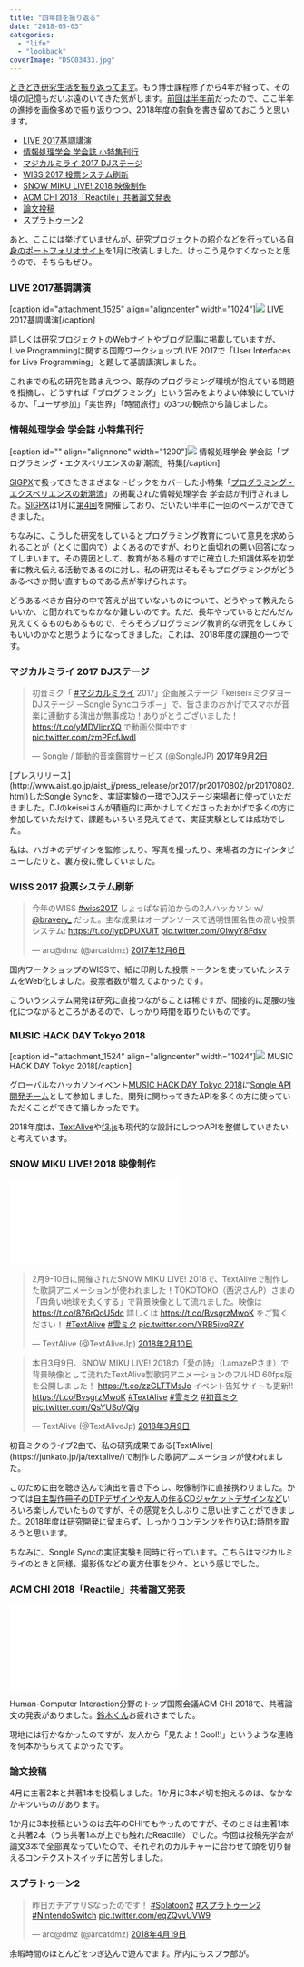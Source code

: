 ```yaml
---
title: "四年目を振り返る"
date: "2018-05-03"
categories: 
  - "life"
  - "lookback"
coverImage: "DSC03433.jpg"
---
```


[ときどき研究生活を振り返ってます](http://junkato.jp/ja/blog/category/life/lookback/)。もう博士課程修了から4年が経って、その頃の記憶もだいぶ遠のいてきた気がします。[前回は半年前](https://junkato.jp/ja/blog/2017/08/18/yearly-review-2016/)だったので、ここ半年の進捗を画像多めで振り返りつつ、2018年度の抱負を書き留めておこうと思います。

- [LIVE 2017基調講演](https://junkato.jp/ja/blog/2018/05/04/yearly-review-2017/#live2017)
- [情報処理学会 学会誌 小特集刊行](https://junkato.jp/ja/blog/2018/05/04/yearly-review-2017/#ipsj2017)
- [マジカルミライ 2017 DJステージ](https://junkato.jp/ja/blog/2018/05/04/yearly-review-2017/#mm2017)
- [WISS 2017 投票システム刷新](https://junkato.jp/ja/blog/2018/05/04/yearly-review-2017/#wiss2017)
- [SNOW MIKU LIVE! 2018 映像制作](https://junkato.jp/ja/blog/2018/05/04/yearly-review-2017/#sm2018)
- [ACM CHI 2018「Reactile」共著論文発表](https://junkato.jp/ja/blog/2018/05/04/yearly-review-2017/#reactile)
- [論文投稿](https://junkato.jp/ja/blog/2018/05/04/yearly-review-2017/#papers)
- [スプラトゥーン2](https://junkato.jp/ja/blog/2018/05/04/yearly-review-2017/#splatoon2)

あと、ここには挙げていませんが、[研究プロジェクトの紹介などを行っている自身のポートフォリオサイト](https://junkato.jp/ja/)を1月に改装しました。けっこう見やすくなったと思うので、そちらもぜひ。

### LIVE 2017基調講演

\[caption id="attachment\_1525" align="aligncenter" width="1024"\][![](images/DSC03433-1024x576.jpg)](https://junkato.jp/ja/blog/wp-content/uploads/2018/05/DSC03433.jpg) LIVE 2017基調講演\[/caption\]

詳しくは[研究プロジェクトのWebサイト](https://junkato.jp/ja/live-programming/)や[ブログ記事](https://junkato.jp/ja/blog/2017/10/08/live-programming/)に掲載していますが、Live Programmingに関する国際ワークショップLIVE 2017で「User Interfaces for Live Programming」と題して基調講演しました。

これまでの私の研究を踏まえつつ、既存のプログラミング環境が抱えている問題を指摘し、どうすれば「プログラミング」という営みをよりよい体験にしていけるか、「ユーザ参加」「実世界」「時間旅行」の3つの観点から論じました。

### 情報処理学会 学会誌 小特集刊行

\[caption id="" align="alignnone" width="1200"\][![](images/sigpx-ipsj2017-cover.jpg)](https://sigpx.org/ipsj2017/) 情報処理学会 学会誌「プログラミング・エクスペリエンスの新潮流」特集\[/caption\]

[SIGPX](https://sigpx.org/)で扱ってきたさまざまなトピックをカバーした小特集「[プログラミング・エクスペリエンスの新潮流](https://sigpx.org/ipsj2017)」の掲載された情報処理学会 学会誌が刊行されました。[SIGPX](https://sigpx.org/)は1月に[第4回](https://sigpx.org/4)を開催しており、だいたい半年に一回のペースができてきました。

ちなみに、こうした研究をしているとプログラミング教育について意見を求められることが（とくに国内で）よくあるのですが、わりと歯切れの悪い回答になってしまいます。その要因として、教育がある種のすでに確立した知識体系を初学者に教え伝える活動であるのに対し、私の研究はそもそもプログラミングがどうあるべきか問い直すものである点が挙げられます。

どうあるべきか自分の中で答えが出ていないものについて、どうやって教えたらいいか、と聞かれてもなかなか難しいのです。ただ、長年やっているとだんだん見えてくるものもあるもので、そろそろプログラミング教育的な研究をしてみてもいいのかなと思うようになってきました。これは、2018年度の課題の一つです。

### マジカルミライ 2017 DJステージ

<blockquote class="twitter-tweet" data-lang="ja"><p dir="ltr" lang="ja">初音ミク「 <a href="https://twitter.com/hashtag/%E3%83%9E%E3%82%B8%E3%82%AB%E3%83%AB%E3%83%9F%E3%83%A9%E3%82%A4?src=hash&amp;ref_src=twsrc%5Etfw">#マジカルミライ</a> 2017」企画展ステージ「keisei×ミクダヨー DJステージ －Songle Syncコラボ－」で、皆さまのおかげでスマホが音楽に連動する演出が無事成功！ありがとうございました！ <a href="https://t.co/yMDVlicrXQ">https://t.co/yMDVlicrXQ</a> で動画公開中です！ <a href="https://t.co/zmPFcfJwdl">pic.twitter.com/zmPFcfJwdl</a></p>— Songle / 能動的音楽鑑賞サービス (@SongleJP) <a href="https://twitter.com/SongleJP/status/903852572498202624?ref_src=twsrc%5Etfw">2017年9月2日</a></blockquote>[プレスリリース](http://www.aist.go.jp/aist_j/press_release/pr2017/pr20170802/pr20170802.html)したSongle Syncを、実証実験の一環でDJステージ来場者に使っていただきました。DJのkeiseiさんが積極的に声かけしてくださったおかげで多くの方に参加していただけて、課題もいろいろ見えてきて、実証実験としては成功でした。

私は、ハガキのデザインを監修したり、写真を撮ったり、来場者の方にインタビューしたりと、裏方役に徹していました。

### WISS 2017 投票システム刷新

<blockquote class="twitter-tweet" data-lang="ja"><p dir="ltr" lang="ja">今年のWISS <a href="https://twitter.com/hashtag/wiss2017?src=hash&amp;ref_src=twsrc%5Etfw">#wiss2017</a> しょっぱな前泊からの2人ハッカソン w/ <a href="https://twitter.com/bravery_?ref_src=twsrc%5Etfw">@bravery_</a> だった。主な成果はオープンソースで透明性匿名性の高い投票システム: <a href="https://t.co/IypDPUXUiT">https://t.co/IypDPUXUiT</a> <a href="https://t.co/OIwyY8Fdsv">pic.twitter.com/OIwyY8Fdsv</a></p>— arc@dmz (@arcatdmz) <a href="https://twitter.com/arcatdmz/status/938275468838625281?ref_src=twsrc%5Etfw">2017年12月6日</a></blockquote>国内ワークショップのWISSで、紙に印刷した投票トークンを使っていたシステムをWeb化しました。投票者数が増えてよかったです。

こういうシステム開発は研究に直接つながることは稀ですが、間接的に足腰の強化につながるところがあるので、しっかり時間を取りたいものです。

### MUSIC HACK DAY Tokyo 2018

\[caption id="attachment\_1524" align="aligncenter" width="1024"\][![](images/DSC00289-1024x512.jpg)](https://twitter.com/arcatdmz/status/960140907260489728) MUSIC HACK DAY Tokyo 2018\[/caption\]

グローバルなハッカソンイベント[MUSIC HACK DAY Tokyo 2018](http://entertechlab.jp/mhd2018/)に[Songle API開発チーム](http://hackathon.songle.jp/)として参加しました。開発に関わってきたAPIを多くの方に使っていただくことができて嬉しかったです。

2018年度は、[TextAlive](https://junkato.jp/ja/textalive/)や[f3.js](https://junkato.jp/ja/f3js/)も現代的な設計にしつつAPIを整備していきたいと考えています。

### SNOW MIKU LIVE! 2018 映像制作

<iframe class="embed-responsive-item" src="//www.youtube.com/embed/0USE9AMu8i8" width="300" height="150" frameborder="0" allowfullscreen="allowfullscreen"></iframe>

<blockquote class="twitter-tweet" data-lang="ja"><p dir="ltr" lang="ja">2月9-10日に開催されたSNOW MIKU LIVE! 2018で、TextAliveで制作した歌詞アニメーションが使われました！TOKOTOKO（西沢さんP）さまの「四角い地球を丸くする」で背景映像として流れました。映像は <a href="https://t.co/876rQoU5dc">https://t.co/876rQoU5dc</a> 詳しくは <a href="https://t.co/BvsgrzMwoK">https://t.co/BvsgrzMwoK</a> をご覧ください！ <a href="https://twitter.com/hashtag/TextAlive?src=hash&amp;ref_src=twsrc%5Etfw">#TextAlive</a> <a href="https://twitter.com/hashtag/%E9%9B%AA%E3%83%9F%E3%82%AF?src=hash&amp;ref_src=twsrc%5Etfw">#雪ミク</a> <a href="https://t.co/YRB5ivqRZY">pic.twitter.com/YRB5ivqRZY</a></p>— TextAlive (@TextAliveJp) <a href="https://twitter.com/TextAliveJp/status/962291271967506432?ref_src=twsrc%5Etfw">2018年2月10日</a></blockquote>

<blockquote class="twitter-tweet" data-lang="ja"><p dir="ltr" lang="ja">本日3月9日、SNOW MIKU LIVE! 2018の「愛の詩」（LamazePさま）で背景映像として流れたTextAlive製歌詞アニメーションのフルHD 60fps版を公開しました！ <a href="https://t.co/zzGLTTMsJo">https://t.co/zzGLTTMsJo</a> イベント告知サイトも更新!! <a href="https://t.co/BvsgrzMwoK">https://t.co/BvsgrzMwoK</a> <a href="https://twitter.com/hashtag/TextAlive?src=hash&amp;ref_src=twsrc%5Etfw">#TextAlive</a> <a href="https://twitter.com/hashtag/%E9%9B%AA%E3%83%9F%E3%82%AF?src=hash&amp;ref_src=twsrc%5Etfw">#雪ミク</a> <a href="https://twitter.com/hashtag/%E5%88%9D%E9%9F%B3%E3%83%9F%E3%82%AF?src=hash&amp;ref_src=twsrc%5Etfw">#初音ミク</a> <a href="https://t.co/QsYUSoVQjg">pic.twitter.com/QsYUSoVQjg</a></p>— TextAlive (@TextAliveJp) <a href="https://twitter.com/TextAliveJp/status/971998815833153536?ref_src=twsrc%5Etfw">2018年3月9日</a></blockquote>初音ミクのライブ2曲で、私の研究成果である[TextAlive](https://junkato.jp/ja/textalive/)で制作した歌詞アニメーションが使われました。

このために曲を聴き込んで演出を書き下ろし、映像制作に直接携わりました。かつては[自主製作冊子のDTPデザインや友人の作るCDジャケットデザインなど](https://junkato.jp/ja/design)いろいろ楽しんでいたものですが、その感覚を久しぶりに思い出すことができました。2018年度は研究開発に留まらず、しっかりコンテンツを作り込む時間を取ろうと思います。

ちなみに、Songle Syncの実証実験も同時に行っています。こちらはマジカルミライのときと同様、撮影係などの裏方仕事を少々、という感じでした。

### ACM CHI 2018「Reactile」共著論文発表

<iframe class="embed-responsive-item" src="//www.youtube.com/embed/Gb7brajKCVE" width="300" height="150" frameborder="0" allowfullscreen="allowfullscreen"></iframe>

Human-Computer Interaction分野のトップ国際会議ACM CHI 2018で、共著論文の発表がありました。[鈴木くん](http://ryosuzuki.org/)お疲れさまでした。

現地には行かなかったのですが、友人から「見たよ！Cool!!」というような連絡を何本かもらえてよかったです。

### 論文投稿

4月に主著2本と共著1本を投稿しました。1か月に3本〆切を抱えるのは、なかなかキツいものがあります。

1か月に3本投稿というのは去年のCHIでもやったのですが、そのときは主著1本と共著2本（うち共著1本が上でも触れたReactile）でした。今回は投稿先学会が論文3本で全部異なっていたので、それぞれのカルチャーに合わせて頭を切り替えるコンテクストスイッチに苦労しました。

### スプラトゥーン2

<blockquote class="twitter-tweet" data-lang="ja"><p dir="ltr" lang="ja">昨日ガチアサリSなったのです！ <a href="https://twitter.com/hashtag/Splatoon2?src=hash&amp;ref_src=twsrc%5Etfw">#Splatoon2</a> <a href="https://twitter.com/hashtag/%E3%82%B9%E3%83%97%E3%83%A9%E3%83%88%E3%82%A5%E3%83%BC%E3%83%B32?src=hash&amp;ref_src=twsrc%5Etfw">#スプラトゥーン2</a> <a href="https://twitter.com/hashtag/NintendoSwitch?src=hash&amp;ref_src=twsrc%5Etfw">#NintendoSwitch</a> <a href="https://t.co/eqZQvvUVW9">pic.twitter.com/eqZQvvUVW9</a></p>— arc@dmz (@arcatdmz) <a href="https://twitter.com/arcatdmz/status/986975103341637632?ref_src=twsrc%5Etfw">2018年4月19日</a></blockquote>余暇時間のほとんどをつぎ込んで遊んでます。所内にもスプラ部が。

<script async src="https://platform.twitter.com/widgets.js" charset="utf-8"></script>
